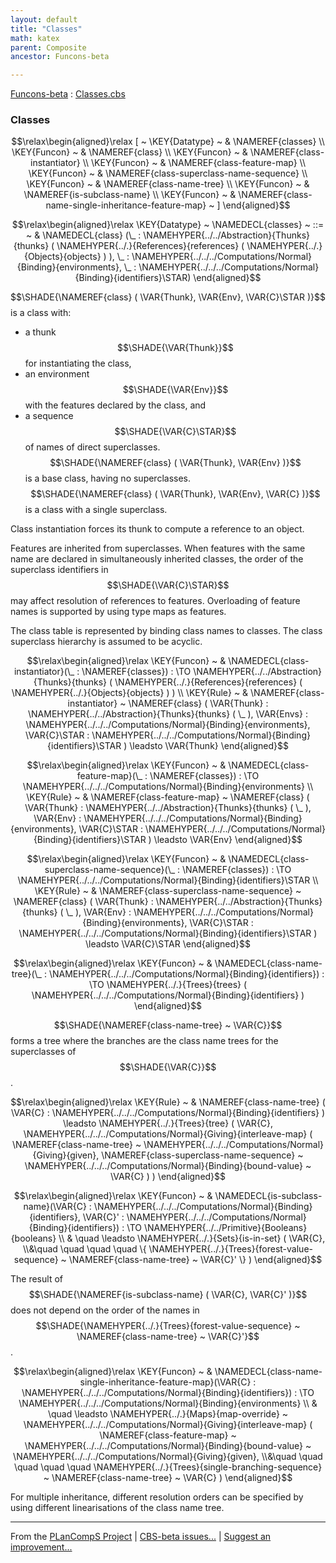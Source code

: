 ```yaml
---
layout: default
title: "Classes"
math: katex
parent: Composite
ancestor: Funcons-beta

---
```


[Funcons-beta] : [Classes.cbs]

### Classes
               


$$\relax\begin{aligned}\relax
  [ ~ 
  \KEY{Datatype} ~ & \NAMEREF{classes} \\
  \KEY{Funcon} ~ & \NAMEREF{class} \\
  \KEY{Funcon} ~ & \NAMEREF{class-instantiator} \\
  \KEY{Funcon} ~ & \NAMEREF{class-feature-map} \\
  \KEY{Funcon} ~ & \NAMEREF{class-superclass-name-sequence} \\
  \KEY{Funcon} ~ & \NAMEREF{class-name-tree} \\
  \KEY{Funcon} ~ & \NAMEREF{is-subclass-name} \\
  \KEY{Funcon} ~ & \NAMEREF{class-name-single-inheritance-feature-map}
  ~ ]
\end{aligned}$$

$$\relax\begin{aligned}\relax
  \KEY{Datatype} ~ 
  \NAMEDECL{classes}  
  ~ ::= ~ & \NAMEDECL{class} (\_ : \NAMEHYPER{../../Abstraction}{Thunks}{thunks}
                                         ( \NAMEHYPER{../.}{References}{references}
                                             ( \NAMEHYPER{../.}{Objects}{objects} ) ), \_ : \NAMEHYPER{../../../Computations/Normal}{Binding}{environments}, \_ : \NAMEHYPER{../../../Computations/Normal}{Binding}{identifiers}\STAR)
\end{aligned}$$


  $$\SHADE{\NAMEREF{class}
           ( \VAR{Thunk},   
             \VAR{Env},   
             \VAR{C}\STAR )}$$ is a class with:
  * a thunk $$\SHADE{\VAR{Thunk}}$$ for instantiating the class,
  * an environment $$\SHADE{\VAR{Env}}$$ with the features declared by the class, and
  * a sequence $$\SHADE{\VAR{C}\STAR}$$ of names of direct superclasses.
  $$\SHADE{\NAMEREF{class}
           ( \VAR{Thunk},   
             \VAR{Env} )}$$ is a base class, having no superclasses.
  $$\SHADE{\NAMEREF{class}
           ( \VAR{Thunk},   
             \VAR{Env},   
             \VAR{C} )}$$ is a class with a single superclass.
  
  Class instantiation forces its thunk to compute a reference to an object.

  Features are inherited from superclasses. When features with the same name
  are declared in simultaneously inherited classes, the order of the superclass
  identifiers in $$\SHADE{\VAR{C}\STAR}$$ may affect resolution of references to features. 
  Overloading of feature names is supported by using type maps as features.

  The class table is represented by binding class names to classes. 
  The class superclass hierarchy is assumed to be acyclic.


$$\relax\begin{aligned}\relax
  \KEY{Funcon} ~ 
  & \NAMEDECL{class-instantiator}(\_ : \NAMEREF{classes}) :  \TO \NAMEHYPER{../../Abstraction}{Thunks}{thunks}
                                                                         ( \NAMEHYPER{../.}{References}{references}
                                                                             ( \NAMEHYPER{../.}{Objects}{objects} ) )
\\
  \KEY{Rule} ~ 
    & \NAMEREF{class-instantiator} ~
        \NAMEREF{class}
          ( \VAR{Thunk} : \NAMEHYPER{../../Abstraction}{Thunks}{thunks}
                        ( \_ ),    
            \VAR{Envs} : \NAMEHYPER{../../../Computations/Normal}{Binding}{environments},    
            \VAR{C}\STAR : \NAMEHYPER{../../../Computations/Normal}{Binding}{identifiers}\STAR ) \leadsto
        \VAR{Thunk}
\end{aligned}$$

$$\relax\begin{aligned}\relax
  \KEY{Funcon} ~ 
  & \NAMEDECL{class-feature-map}(\_ : \NAMEREF{classes}) :  \TO \NAMEHYPER{../../../Computations/Normal}{Binding}{environments}
\\
  \KEY{Rule} ~ 
    & \NAMEREF{class-feature-map} ~
        \NAMEREF{class}
          ( \VAR{Thunk} : \NAMEHYPER{../../Abstraction}{Thunks}{thunks}
                        ( \_ ),    
            \VAR{Env} : \NAMEHYPER{../../../Computations/Normal}{Binding}{environments},    
            \VAR{C}\STAR : \NAMEHYPER{../../../Computations/Normal}{Binding}{identifiers}\STAR ) \leadsto
        \VAR{Env}
\end{aligned}$$

$$\relax\begin{aligned}\relax
  \KEY{Funcon} ~ 
  & \NAMEDECL{class-superclass-name-sequence}(\_ : \NAMEREF{classes}) :  \TO \NAMEHYPER{../../../Computations/Normal}{Binding}{identifiers}\STAR
\\
  \KEY{Rule} ~ 
    & \NAMEREF{class-superclass-name-sequence} ~
        \NAMEREF{class}
          ( \VAR{Thunk} : \NAMEHYPER{../../Abstraction}{Thunks}{thunks}
                        ( \_ ),    
            \VAR{Env} : \NAMEHYPER{../../../Computations/Normal}{Binding}{environments},    
            \VAR{C}\STAR : \NAMEHYPER{../../../Computations/Normal}{Binding}{identifiers}\STAR ) \leadsto
        \VAR{C}\STAR
\end{aligned}$$

$$\relax\begin{aligned}\relax
  \KEY{Funcon} ~ 
  & \NAMEDECL{class-name-tree}(\_ : \NAMEHYPER{../../../Computations/Normal}{Binding}{identifiers}) :  \TO \NAMEHYPER{../.}{Trees}{trees}
                                                                         ( \NAMEHYPER{../../../Computations/Normal}{Binding}{identifiers} )
\end{aligned}$$


  $$\SHADE{\NAMEREF{class-name-tree} ~
           \VAR{C}}$$ forms a tree where the branches are the class name
  trees for the superclasses of $$\SHADE{\VAR{C}}$$.


$$\relax\begin{aligned}\relax
  \KEY{Rule} ~ 
    & \NAMEREF{class-name-tree}
        ( \VAR{C} : \NAMEHYPER{../../../Computations/Normal}{Binding}{identifiers} ) \leadsto
        \NAMEHYPER{../.}{Trees}{tree}
          ( \VAR{C},   
            \NAMEHYPER{../../../Computations/Normal}{Giving}{interleave-map}
              ( \NAMEREF{class-name-tree} ~
                  \NAMEHYPER{../../../Computations/Normal}{Giving}{given},    
                \NAMEREF{class-superclass-name-sequence} ~
                  \NAMEHYPER{../../../Computations/Normal}{Binding}{bound-value} ~
                    \VAR{C} ) )
\end{aligned}$$

$$\relax\begin{aligned}\relax
  \KEY{Funcon} ~ 
  & \NAMEDECL{is-subclass-name}(\VAR{C} : \NAMEHYPER{../../../Computations/Normal}{Binding}{identifiers}, \VAR{C}' : \NAMEHYPER{../../../Computations/Normal}{Binding}{identifiers}) :  \TO \NAMEHYPER{../../Primitive}{Booleans}{booleans} \\
  & \quad \leadsto \NAMEHYPER{../.}{Sets}{is-in-set}
                     ( \VAR{C}, \\&\quad \quad \quad \quad 
                       \{ \NAMEHYPER{../.}{Trees}{forest-value-sequence} ~
                            \NAMEREF{class-name-tree} ~
                              \VAR{C}' \} )
\end{aligned}$$


  The result of $$\SHADE{\NAMEREF{is-subclass-name}
           ( \VAR{C},   
             \VAR{C}' )}$$ does not depend on the order of
  the names in $$\SHADE{\NAMEHYPER{../.}{Trees}{forest-value-sequence} ~
           \NAMEREF{class-name-tree} ~
             \VAR{C}'}$$. 


$$\relax\begin{aligned}\relax
  \KEY{Funcon} ~ 
  & \NAMEDECL{class-name-single-inheritance-feature-map}(\VAR{C} : \NAMEHYPER{../../../Computations/Normal}{Binding}{identifiers}) :  \TO \NAMEHYPER{../../../Computations/Normal}{Binding}{environments} \\
  & \quad \leadsto \NAMEHYPER{../.}{Maps}{map-override} ~
                     \NAMEHYPER{../../../Computations/Normal}{Giving}{interleave-map}
                       ( \NAMEREF{class-feature-map} ~
                           \NAMEHYPER{../../../Computations/Normal}{Binding}{bound-value} ~
                             \NAMEHYPER{../../../Computations/Normal}{Giving}{given}, \\&\quad \quad \quad \quad \quad 
                         \NAMEHYPER{../.}{Trees}{single-branching-sequence} ~
                           \NAMEREF{class-name-tree} ~
                             \VAR{C} )
\end{aligned}$$


  For multiple inheritance, different resolution orders can be specified
  by using different linearisations of the class name tree.




[Funcons-beta]: /CBS-beta/math/Funcons-beta
  "FUNCONS-BETA"
[Unstable-Funcons-beta]: /CBS-beta/math/Unstable-Funcons-beta
  "UNSTABLE-FUNCONS-BETA"
[Languages-beta]: /CBS-beta/math/Languages-beta
  "LANGUAGES-BETA"
[Unstable-Languages-beta]: /CBS-beta/math/Unstable-Languages-beta
  "UNSTABLE-LANGUAGES-BETA"
[CBS-beta]: /CBS-beta 
  "CBS-BETA"


____

From the [PLanCompS Project] | [CBS-beta issues...] | [Suggest an improvement...]

[Classes.cbs]: /CBS-beta/Funcons-beta/Values/Composite/Classes/Classes.cbs
  "CBS SOURCE FILE"
[PLanCompS Project]: https://plancomps.github.io
  "PROGRAMMING LANGUAGE COMPONENTS AND SPECIFICATIONS PROJECT HOME PAGE"
[CBS-beta issues...]: https://github.com/plancomps/CBS-beta/issues
  "CBS-BETA ISSUE REPORTS ON GITHUB"
[Suggest an improvement...]: mailto:plancomps@gmail.com?Subject=CBS-beta%20-%20comment&Body=Re%3A%20CBS-beta%20specification%20at%20Values/Composite/Classes/Classes.cbs%0A%0AComment/Query/Issue/Suggestion%3A%0A%0A%0ASignature%3A%0A 
  "GENERATE AN EMAIL TEMPLATE"
